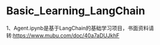 # Basic_Learning_LangChain

1、Agent.ipynb是基于LangChain的基础学习项目，书面资料请转:https://www.mubu.com/doc/40a7aDUJkhF
